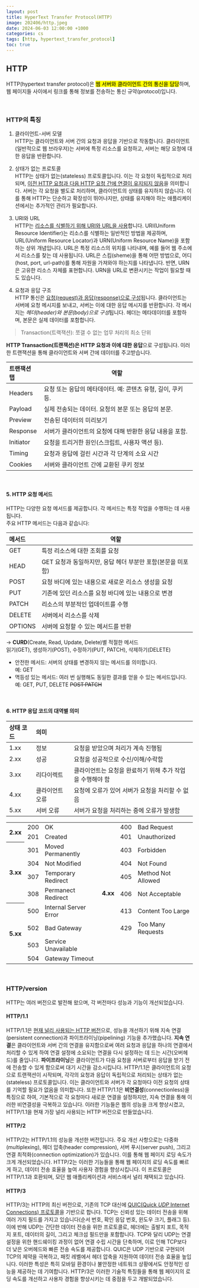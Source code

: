 ```yaml
---
layout: post
title: HyperText Transfer Protocol(HTTP)
image: 202406/http.jpeg
date: 2024-06-03 12:00:00 +1000
categories: cs
tags: [http, hypertext_transfer_protocol]
toc: true
---
```

## HTTP
HTTP(hypertext transfer protocol)은 <mark>웹 서버와 클라이언트 간의 통신을 담당</mark>하며, 웹 페이지들 사이에서 링크를 통해 정보를 전송하는 통신 규약(protocol)입니다.

<br>

### HTTP의 특징
1. 클라이언트-서버 모델 <br>
HTTP는 클라이언트와 서버 간의 요청과 응답을 기반으로 작동합니다. 클라이언트(일반적으로 웹 브라우저)는 서버에 특정 리소스를 요청하고, 서버는 해당 요청에 대한 응답을 반환합니다.

2. 상태가 없는 프로토콜 <br>
HTTP는 상태가 없는(stateless) 프로토콜입니다. 이는 각 요청이 독립적으로 처리되며, <u>이전 HTTP 요청과 다음 HTTP 요청 간에 연결이 유지되지 않음</u>을 의미합니다. 서버는 각 요청을 별도로 처리하며, 클라이언트의 상태를 유지하지 않습니다. 이를 통해 HTTP는 단순하고 확장성이 뛰어나지만, 상태를 유지해야 하는 애플리케이션에서는 추가적인 관리가 필요합니다.

3. URI와 URL <br>
HTTP는 <u>리소스를 식별하기 위해 URI와 URL을 사용</u>합니다. 
URI(Uniform Resource Identifier)는 리소스를 식별하는 일반적인 방법을 제공하며, URL(Uniform Resource Locator)과 URN(Uniform Resource Name)을 포함하는 상위 개념입니다. 
URL은 특정 리소스의 위치를 나타내며, 예를 들어 웹 주소에서 리소스를 찾는 데 사용됩니다. 
URL은 스킴(sheme)을 통해 어떤 방법으로, 어디(host, port, url-path)를 통해 자원을 가져와야 하는지를 나타냅니다. 
반면, URN은 고유한 리소스 자체를 표현합니다. URN을 URL로 변환시키는 작업이 필요할 때도 있습니다. 

4. 요청과 응답 구조 <br>
HTTP 통신은 <u>요청(request)과 응답(response)으로 구성</u>됩니다. 클라이언트는 서버에 요청 메시지를 보내고, 서버는 이에 대한 응답 메시지를 반환합니다. 각 메시지는 *헤더(header)와 본문(body)으로 구성*됩니다. 헤더는 메타데이터를 포함하며, 본문은 실제 데이터를 포함합니다.
> Transaction(트랙잭션): 쪼갤 수 없는 업무 처리의 최소 단위

**HTTP Transaction(트랜잭션)은 HTTP 요청과 이에 대한 응답**으로 구성됩니다. 이러한 트랜잭션을 통해 클라이언트와 서버 간에 데이터를 주고받습니다.

| 트랜잭션 탭 | 역할 |
|:---|---|
| Headers | 요청 또는 응답의 메타데이터. 예: 콘텐츠 유형, 길이, 쿠키 등. |
| Payload | 실제 전송되는 데이터. 요청의 본문 또는 응답의 본문. |
| Preview | 전송된 데이터의 미리보기 |
| Response | 서버가 클라이언트의 요청에 대해 반환한 응답 내용을 포함. |
| Initiator | 요청을 트리거한 원인(스크립트, 사용자 액션 등). |
| Timing | 요청과 응답에 걸린 시간과 각 단계의 소요 시간 |
| Cookies| 서버와 클라이언트 간에 교환된 쿠키 정보 |

<br>

#### 5. HTTP 요청 메서드
HTTP는 다양한 요청 메서드를 제공합니다. 각 메서드는 특정 작업을 수행하는 데 사용됩니다. <br> 
주요 HTTP 메서드는 다음과 같습니다:

| 메서드 | 역할 |
|:---|---|
| GET | 특정 리소스에 대한 조회를 요청 |
| HEAD | GET 요청과 동일하지만, 응답 헤더 부분만 포함(본문을 미포함) |
| POST | 요청 바디에 있는 내용으로 새로운 리소스 생성을 요청 | 
| PUT | 기존에 있던 리소스를 요청 바디에 있는 내용으로 변경 |
| PATCH | 리소스의 부분적인 업데이트를 수행 |
| DELETE | 서버에서 리소스를 삭제 |
| OPTIONS | 서버에 요청할 수 있는 메서드를 반환 |

→ **CURD**(Create, Read, Update, Delete)별 적절한 메서드 <br>
읽기(GET), 생성하기(POST), 수정하기(PUT, PATCH), 삭제하기(DELETE)

- 안전한 메서드: 서버의 상태를 변경하지 않는 메서드를 의미합니다. <br>
예: GET
- 멱등성 있는 메서드: 여러 번 실행해도 동일한 결과를 얻을 수 있는 메서드입니다. <br>
예: GET, PUT, DELETE ~~POST·PATCH~~

<br>

#### 6. HTTP 응답 코드의 대역별 의미

| 상태 코드 | 의미 | |
|:---|:---|:---|
| 1.xx | 정보 | 요청을 받았으며 처리가 계속 진행됨 |
| 2.xx | 성공 | 요청을 성공적으로 수신/이해/수락함 |
| 3.xx | 리다이렉트 | 클라이언트는 요청을 완료하기 위해 추가 작업을 수행해야 함 |
| 4.xx | 클라이언트 오류 | 요청에 오류가 있어 서버가 요청을 처리할 수 없음 |
| 5.xx | 서버 오류 | 서버가 요청을 처리하는 중에 오류가 발생함 |

<table>
    <tr>
        <th rowspan="2">2.xx</th>
        <td>200</td><td>OK</td>
        <th rowspan="10">4.xx</th>
        <td>400</td><td>Bad Request</td>
    </tr>
    <tr>
        <td>201</td><td>Created</td>
        <td>401</td><td>Unauthorized</td>
    </tr>
    <tr>
        <th rowspan="4">3.xx</th>
        <td>301</td><td>Moved Permanently</td>
        <td>403</td><td>Forbidden</td>
    </tr>
    <tr>
        <td>304</td><td>Not Modified</td>
        <td>404</td><td>Not Found</td>
    </tr>
    <tr>
        <td>307</td><td>Temporary Redirect</td>
        <td>405</td><td>Method Not Allowed</td>
    </tr>
    <tr>
        <td>308</td><td>Permanect Redirect</td>
        <td>406</td><td>Not Acceptable</td>
    </tr>
    <tr>
        <th rowspan="4">5.xx</th>
        <td>500</td><td>Internal Server Error</td>
        <td>413</td><td>Content Too Large</td>
    </tr>
    <tr><td>502</td><td>Bad Gateway</td>
        <td>429</td><td>Too Many Requests</td>
    </tr>
    <tr><td>503</td><td>Service Unavailable</td></tr>
    <tr><td>504</td><td>Gateway Timeout</td></tr>
</table>

<br>

### HTTP/version
HTTP는 여러 버전으로 발전해 왔으며, 각 버전마다 성능과 기능이 개선되었습니다.


#### HTTP/1.1
HTTP/1.1은 <u>현재 널리 사용되는 HTTP 버전</u>으로, 성능을 개선하기 위해 지속 연결(persistent connection)과 파이프라이닝(pipelining) 기능을 추가했습니다. **지속 연결**은 클라이언트와 서버 간의 연결을 유지함으로써 여러 요청과 응답을 하나의 연결에서 처리할 수 있게 하여 연결 설정에 소요되는 연결을 다시 설정하는 데 드는 시간(오버헤드)를 줄입니다. **파이프라이닝**은 클라이언트가 다음 요청을 서버로부터 응답을 받기 전에 전송할 수 있게 함으로써 대기 시간을 감소시킵니다. HTTP/1.1은 클라이언트의 요청으로 트랜잭션이 시작되며, 각각의 요청과 응답이 독립적으로 처리되는 상태가 없는(stateless) 프로토콜입니다. 이는 클라이언트와 서버가 각 요청마다 이전 요청의 상태를 기억할 필요가 없음을 의미합니다. 또한 HTTP/1.1은 **비연결성**(connectionless)을 특징으로 하여, 기본적으로 각 요청마다 새로운 연결을 설정하지만, 지속 연결을 통해 이러한 비연결성을 극복하고 있습니다. 이러한 기능들은 웹의 성능을 크게 향상시켰고, HTTP/1.1을 현재 가장 널리 사용되는 HTTP 버전으로 만들었습니다.

#### HTTP/2
HTTP/2는 HTTP/1.1의 성능을 개선한 버전입니다. 주요 개선 사항으로는 다중화(multiplexing), 헤더 압축(header compression), 서버 푸시(server push), 그리고 연결 최적화(connection optimization)가 있습니다. 이를 통해 웹 페이지 로딩 속도가 크게 개선되었습니다. HTTP/2는 이러한 기능들을 통해 웹 페이지의 로딩 속도를 빠르게 하고, 데이터 전송 효율을 높여 사용자 경험을 향상시킵니다. 이 프로토콜은 HTTP/1.1과 호환되며, 모던 웹 애플리케이션과 서비스에서 널리 채택되고 있습니다.

#### HTTP/3
HTTP/3는 HTTP의 최신 버전으로, 기존의 TCP 대신에 <u>QUIC(Quick *UDP* Internet Connections) 프로토콜</u>을 기반으로 합니다. TCP는 신뢰성 있는 데이터 전송을 위해 여러 가지 필드를 가지고 있습니다(순서 번호, 확인 응답 번호, 윈도우 크기, 플래그 등). 이에 반해 UDP는 간단한 데이터 전송을 위한 프로토콜로, 헤더에는 출발지 포트, 목적지 포트, 데이터의 길이, 그리고 체크섬 필드만을 포함합니다. TCP와 달리 UDP는 연결 설정을 위한 핸드쉐이킹 과정이 없어 연결 수립 시간을 단축하며, 이로 인해 TCP보다 더 낮은 오버헤드와 빠른 전송 속도를 제공합니다. QUIC은 UDP 기반으로 구현되어 TCP의 제약을 극복하고, 패킷 레벨에서 헤더 압축을 지원하여 데이터 전송 효율을 높입니다. 이러한 특성은 특히 모바일 환경이나 불안정한 네트워크 상황에서도 안정적인 성능을 제공하는 데 기여합니다. HTTP/3은 이러한 기술적 특징들을 통해 웹 페이지의 로딩 속도를 개선하고 사용자 경험을 향상시키는 데 중점을 두고 개발되었습니다.